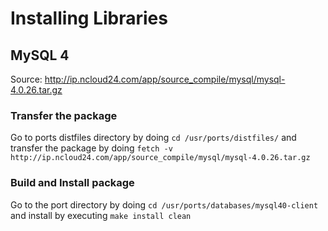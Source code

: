 # Installing Libraries


## MySQL 4

Source: http://ip.ncloud24.com/app/source_compile/mysql/mysql-4.0.26.tar.gz

### Transfer the package
Go to ports distfiles directory by doing `cd /usr/ports/distfiles/`
and transfer the package by doing
`fetch -v http://ip.ncloud24.com/app/source_compile/mysql/mysql-4.0.26.tar.gz`


### Build and Install package
Go to the port directory by doing `cd /usr/ports/databases/mysql40-client`
and install by executing `make install clean`

